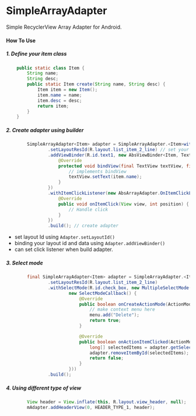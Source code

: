 # SimpleArrayAdapter

Simple RecyclerView Array Adapter for Android.

#### How To Use
##### 1. Define your item class
```java
    public static class Item {
        String name;
        String desc;
        public static Item create(String name, String desc) {
            Item item = new Item();
            item.name = name;
            item.desc = desc;
            return item;
        }
    }
```

##### 2. Create adapter using builder
```java
        SimpleArrayAdapter<Item> adapter = SimpleArrayAdapter.<Item>with(this)
                .setLayoutResId(R.layout.list_item_2_line) // set your layout id
                .addViewBinder(R.id.text1, new AbsViewBinder<Item, TextView>() {
                    @Override
                    protected void bindView(final TextView textView, final Item item) {
                        // implements bindView
                        textView.setText(item.name);
                    }
                })
                .withItemClickListener(new AbsArrayAdapter.OnItemClickListener() {
                    @Override
                    public void onItemClick(View view, int position) {
                        // Handle click
                    }
                })
                .build(); // create adapter
```

- set layout Id using ```Adapter.setLayoutId()```
- binding your layout id and data using ```Adapter.addViewBinder()```
- can set click listener when build adapter.


##### 3. Select mode
```java
        final SimpleArrayAdapter<Item> adapter = SimpleArrayAdapter.<Item>with(this)
                .setLayoutResId(R.layout.list_item_2_line)
                .withSelectMode(R.id.check_box, new MultipleSelectMode(
                        new SelectModeCallback() {
                            @Override
                            public boolean onCreateActionMode(ActionMode mode, Menu menu) {
                                // make context menu here
                                menu.add("Delete");
                                return true;
                            }

                            @Override
                            public boolean onActionItemClicked(ActionMode mode, MenuItem item) {
                                long[] selectedItems = adapter.getSelectedItemIds();
                                adapter.removeItemById(selectedItems);
                                return false;
                            }
                        }))
                .build();
```


##### 4. Using different type of view
```java
        View header = View.inflate(this, R.layout.view_header, null);
        mAdapter.addHeaderView(0, HEADER_TYPE_1, header);
```


